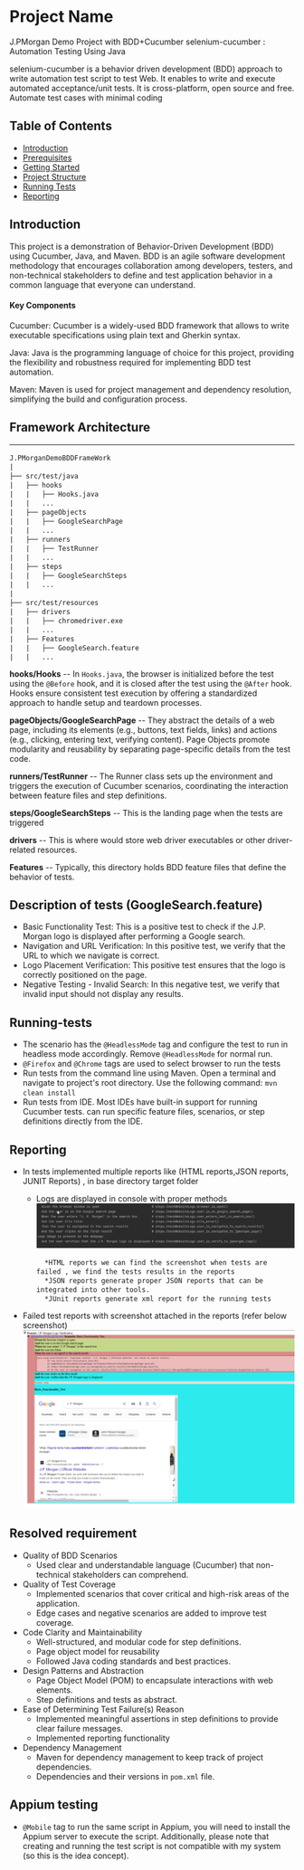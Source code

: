 # Project Name
J.PMorgan Demo Project with BDD+Cucumber
selenium-cucumber : Automation Testing Using Java

selenium-cucumber is a behavior driven development (BDD) approach to write automation test script to test Web. It enables to write and execute automated acceptance/unit tests. It is cross-platform, open source and free. Automate test cases with minimal coding

## Table of Contents

- [Introduction](#introduction)
- [Prerequisites](#prerequisites)
- [Getting Started](#getting-started)
- [Project Structure](#project-structure)
- [Running Tests](#running-tests)
- [Reporting](#reporting)


## Introduction
This project is a demonstration of Behavior-Driven Development (BDD) using Cucumber, Java, and Maven. BDD is an agile software development methodology that encourages collaboration among developers, testers, and non-technical stakeholders to define and test application behavior in a common language that everyone can understand.

#### Key Components
Cucumber: Cucumber is a widely-used BDD framework that allows to write executable specifications using plain text and Gherkin syntax.

Java: Java is the programming language of choice for this project, providing the flexibility and robustness required for implementing BDD test automation.

Maven: Maven is used for project management and dependency resolution, simplifying the build and configuration process.

## Framework Architecture
--------------
    J.PMorganDemoBDDFrameWork
    |
    ├── src/test/java
    |   ├── hooks
    |   |   ├── Hooks.java
    |   |   ...
    |   ├── pageObjects
    |   |   ├── GoogleSearchPage
    |   |   ...
    |   ├── runners
    |   |   ├── TestRunner
    |   |   ...
    |   ├── steps
    |   |   ├── GoogleSearchSteps
    |   |   ...
    |
    ├── src/test/resources
    |   ├── drivers
    |   |   ├── chromedriver.exe
    |   |   ...
    |   ├── Features
    |   |   ├── GoogleSearch.feature
    |   |   ...


**hooks/Hooks** -- In `Hooks.java`, the browser is initialized before the test using the `@Before` hook, and it is closed after the test using the `@After` hook. Hooks ensure consistent test execution by offering a standardized approach to handle setup and teardown processes.

**pageObjects/GoogleSearchPage** --  They abstract the details of a web page, including its elements (e.g., buttons, text fields, links) and actions (e.g., clicking, entering text, verifying content).
Page Objects promote modularity and reusability by separating page-specific details from the test code.

**runners/TestRunner** -- The Runner class sets up the environment and triggers the execution of Cucumber scenarios, coordinating the interaction between feature files and step definitions.

**steps/GoogleSearchSteps** -- This is the landing page when the tests are triggered 

**drivers** -- This is where would store web driver executables or other driver-related resources.

**Features** -- Typically, this directory holds BDD feature files that define the behavior of tests.

## Description of tests (GoogleSearch.feature)
* Basic Functionality Test: This is a positive test to check if the J.P. Morgan logo is displayed after performing a Google search.
* Navigation and URL Verification: In this positive test, we verify that the URL to which we navigate is correct.
* Logo Placement Verification: This positive test ensures that the logo is correctly positioned on the page.
* Negative Testing - Invalid Search: In this negative test, we verify that invalid input should not display any results.

## Running-tests

* The scenario has the `@HeadlessMode` tag and configure the test to run in headless mode accordingly. Remove `@HeadlessMode` for normal run.
* `@Firefox` and `@Chrome` tags are used to select browser to run the tests
* Run tests from the command line using Maven. Open a terminal and navigate to project's root directory. Use the following command:
  `mvn clean install`
* Run tests from IDE. Most IDEs have built-in support for running Cucumber tests.  can run specific feature files, scenarios, or step definitions directly from the IDE.


## Reporting
* In tests  implemented multiple reports like (HTML reports,JSON reports, JUNIT Reports) , in base directory target folder
    * Logs are displayed in console with proper methods
        ![img.png](img.png)

            *HTML reports we can find the screenshot when tests are failed , we find the tests results in the reports
            *JSON reports generate proper JSON reports that can be integrated into other tools.
            *JUnit reports generate xml report for the running tests

* Failed test reports with screenshot attached in the reports (refer below screenshot)
        ![img_1.png](img_1.png)
    

## Resolved requirement
  * Quality of BDD Scenarios
      - Used clear and understandable language (Cucumber) that non-technical stakeholders can comprehend.
  * Quality of Test Coverage
      - Implemented scenarios that cover critical and high-risk areas of the application.
      - Edge cases and negative scenarios are added to improve test coverage.
  * Code Clarity and Maintainability
      - Well-structured, and modular code for step definitions.
      - Page object model for reusability 
      - Followed Java coding standards and best practices.
  * Design Patterns and Abstraction
      - Page Object Model (POM) to encapsulate interactions with web elements.
      - Step definitions and tests as abstract.
  * Ease of Determining Test Failure(s) Reason
      - Implemented meaningful assertions in step definitions to provide clear failure messages.
      - Implemented reporting functionality 
  * Dependency Management
      - Maven for dependency management to keep track of project dependencies.
      - Dependencies and their versions in `pom.xml` file.

## Appium testing
  * `@Mobile`  tag to run the same script in Appium, you will need to install the Appium server to execute the script. Additionally, please note that creating and running the test script is not compatible with my system (so this is the idea concept).
